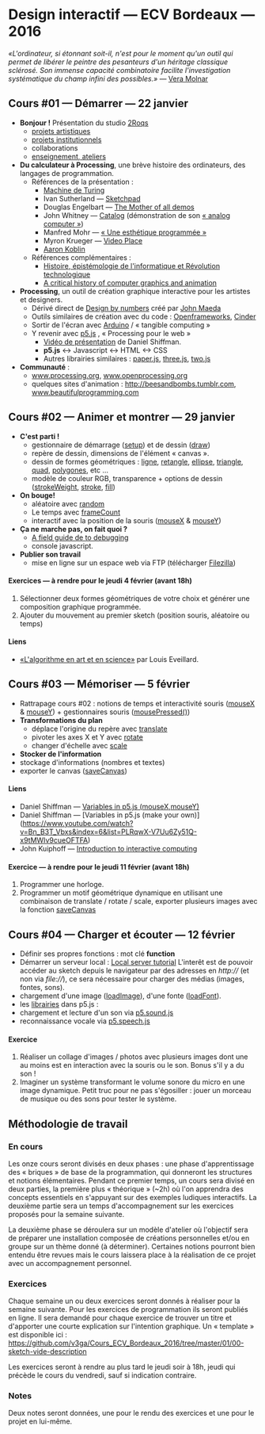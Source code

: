 Design interactif — ECV Bordeaux — 2016
====================================

*«L'ordinateur, si étonnant soit-il, n'est pour le moment qu'un outil qui permet de libérer le peintre des pesanteurs d'un héritage classique sclérosé. Son immense capacité combinatoire facilite l'investigation systématique du champ infini des possibles.»* — [Vera Molnar](http://www.veramolnar.com/)

## Cours #01 — Démarrer — 22 janvier

* **Bonjour !** Présentation du studio [2Roqs](http://www.2roqs.fr)
  * [projets artistiques](http://www.2roqs.fr/Exhibitions/)
  * [projets institutionnels](http://www.2roqs.fr/Works/)
  * collaborations
  * [enseignement, ateliers](http://www.v3ga.net/blog2/category/workshops/)
* **Du calculateur à Processing**, une brève histoire des ordinateurs, des langages de programmation.
  * Références de la présentation : 
    * [Machine de Turing](https://interstices.info/jcms/nn_72391/comment-fonctionne-une-machine-de-turing)
    * Ivan Sutherland — [Sketchpad](https://www.youtube.com/watch?v=USyoT_Ha_bA)
    * Douglas Engelbart — [The Mother of all demos](https://www.youtube.com/watch?v=yJDv-zdhzMY)
    * John Whitney — [Catalog](https://www.youtube.com/watch?v=TbV7loKp69s) (démonstration de son [« analog computer »](https://www.youtube.com/watch?v=5eMSPtm6u5Y))
    * Manfred Mohr — [« Une esthétique programmée »](http://emohr.com/paris-1971/)
    * Myron Krueger — [Video Place](https://www.youtube.com/watch?v=dqZyZrN3Pl0)
    * [Aaron Koblin](http://www.aaronkoblin.com)
  * Références complémentaires : 
    * [Histoire, épistémologie de l'informatique et Révolution technologique](http://cristal.inria.fr/~weis/info/histoire_de_l_info.html)  
    * [A critical history of computer graphics and animation](http://design.osu.edu/carlson/history/lesson1.html)
* **Processing**, un outil de création graphique interactive pour les artistes et designers.
  * Dérivé direct de [Design by numbers](http://dbn.media.mit.edu/) créé par [John Maeda](http://www.maedastudio.com/index.php)
  * Outils similaires de création avec du code : [Openframeworks](http://www.openframeworks.cc/), [Cinder](https://libcinder.org/)
  * Sortir de l'écran avec [Arduino](https://www.arduino.cc/) / « tangible computing » 
  * Y revenir avec [p5.js](http://p5js.org/) , « Processing pour le web »
    * [Vidéo de présentation](https://www.youtube.com/watch?v=8j0UDiN7my4) de Daniel Shiffman.  
    * **p5.js** <-> Javascript <-> HTML <-> CSS
    * Autres librairies similaires : [paper.js](http://paperjs.org/), [three.js](http://threejs.org/), [two.js](http://jonobr1.github.io/two.js/) 
* **Communauté** : 
  * www.processing.org, www.openprocessing.org  
  * quelques sites d'animation : http://beesandbombs.tumblr.com, www.beautifulprogramming.com

## Cours #02 — Animer et montrer — 29 janvier
* **C'est parti !**  
  * gestionnaire de démarrage ([setup](http://p5js.org/reference/#/p5/setup)) et de dessin ([draw](http://p5js.org/reference/#/p5/draw))
  * repère de dessin, dimensions de l'élément « canvas ».
  * dessin de formes géométriques : [ligne](http://p5js.org/reference/#/p5/line), [retangle](http://p5js.org/reference/#/p5/rect), [ellipse](http://p5js.org/reference/#/p5/ellipse), [triangle](http://p5js.org/reference/#/p5/triangle), [quad](http://p5js.org/reference/#/p5/quad), [polygones](http://p5js.org/reference/#/p5/beginShape), etc ...
  * modèle de couleur RGB, transparence + options de dessin ([strokeWeight](http://p5js.org/reference/#/p5/strokeWeight), [stroke](http://p5js.org/reference/#/p5/stroke), [fill](http://p5js.org/reference/#/p5/fill))
* **On bouge!**
  * aléatoire avec [random](http://p5js.org/reference/#/p5/random)
  * Le temps avec [frameCount](http://p5js.org/reference/#/p5/frameCount)
  * interactif avec la position de la souris ([mouseX](http://p5js.org/reference/#/p5/mouseX) & [mouseY](http://p5js.org/reference/#/p5/mouseY))
* **Ça ne marche pas, on fait quoi ?**
  * [A field guide de to debugging](http://p5js.org/tutorials/debugging/)
  * console javascript. 
* **Publier son travail** 
  * mise en ligne sur un espace web via FTP (télécharger [Filezilla](https://filezilla-project.org/))

#### Exercices — à rendre pour le jeudi 4 février (avant 18h)
1. Sélectionner deux formes géométriques de votre choix et générer une composition graphique programmée.
2. Ajouter du mouvement au premier sketch (position souris, aléatoire ou temps)

#### Liens
* [«L'algorithme en art et en science»](http://algorithme.beautifulseams.com/) par Louis Eveillard.  

## Cours #03 — Mémoriser — 5 février
* Rattrapage cours #02 : notions de temps et interactivité souris ([mouseX](http://p5js.org/reference/#/p5/mouseX) & [mouseY](http://p5js.org/reference/#/p5/mouseY)) + gestionnaires souris ([mousePressed()](http://p5js.org/reference/#/p5/mousePressed))
* **Transformations du plan**
  * déplace l'origine du repère avec [translate](http://p5js.org/reference/#/p5/translate)
  * pivoter les axes X et Y avec [rotate](http://p5js.org/reference/#/p5/rotate)
  * changer d'échelle avec [scale](http://p5js.org/reference/#/p5/scale)
* **Stocker de l'information** 
 * stockage d'informations (nombres et textes)
 * exporter le canvas ([saveCanvas](http://p5js.org/reference/#/p5/saveCanvas))

#### Liens
* Daniel Shiffman — [Variables in p5.js (mouseX,mouseY)](https://www.youtube.com/watch?v=RnS0YNuLfQQ&index=5&list=PLRqwX-V7Uu6Zy51Q-x9tMWIv9cueOFTFA)
* Daniel Shiffman — [Variables in p5.js (make your own)] (https://www.youtube.com/watch?v=Bn_B3T_Vbxs&index=6&list=PLRqwX-V7Uu6Zy51Q-x9tMWIv9cueOFTFA)
* John Kuiphoff — [Introduction to interactive computing](http://coursescript.com/notes/interactivecomputing/index.html)

#### Exercice — à rendre pour le jeudi 11 février (avant 18h)
1. Programmer une horloge.
2. Programmer un motif géométrique dynamique en utilisant une combinaison de translate / rotate / scale, exporter plusieurs images avec la fonction [saveCanvas](http://p5js.org/reference/#/p5/saveCanvas)

## Cours #04 — Charger et écouter — 12 février
* Définir ses propres fonctions : mot clé **function**
* Démarrer un serveur local : [Local server tutorial](https://github.com/shiffman/The-Nature-of-Code-JTerm-2015/wiki/Local-Server-Tutorial) L'interêt est de pouvoir accéder au sketch depuis le navigateur par des adresses en *http://* (et non via *file://*), ce sera nécessaire pour charger des médias (images, fontes, sons).
* chargement d'une image ([loadImage](http://p5js.org/reference/#/p5/loadImage)), d'une fonte ([loadFont](http://p5js.org/reference/#/p5/loadFont)).
* les [librairies](http://p5js.org/libraries/) dans p5.js : 
 * chargement et lecture d'un son via [p5.sound.js](http://p5js.org/reference/#/libraries/p5.sound)
 * reconnaissance vocale via [p5.speech.js](http://abilitylab.nyu.edu/p5.js-speech/)

#### Exercice
1. Réaliser un collage d'images / photos avec plusieurs images dont une au moins est en interaction avec la souris ou le son. Bonus s'il y a du son !
2. Imaginer un système transformant le volume sonore du micro en une image dynamique. Petit truc pour ne pas s'égosiller : jouer un morceau de musique ou des sons pour tester le système.


## Méthodologie de travail
### En cours
Les onze cours seront divisés en deux phases : une phase d'apprentissage des « briques » de base de la programmation, qui donneront les structures et notions élémentaires.
Pendant ce premier temps, un cours sera divisé en deux parties, la première plus « théorique » (~2h) où l'on apprendra des concepts essentiels en s'appuyant sur des exemples ludiques interactifs. La deuxième partie sera un temps d'accompagnement sur les exercices proposés pour la semaine suivante.

La deuxième phase se déroulera sur un modèle d'atelier où l'objectif sera de préparer une installation composée de créations personnelles et/ou en groupe sur un thème donné (à déterminer). Certaines notions pourront bien entendu être revues mais le cours laissera place à la réalisation de ce projet avec un accompagnement personnel.

### Exercices
Chaque semaine un ou deux exercices seront donnés à réaliser pour la semaine suivante. Pour les exercices de programmation ils seront publiés en ligne. Il sera demandé pour chaque exercice de trouver un titre et d'apporter une courte explication sur l'intention graphique. Un « template » est disponible ici : https://github.com/v3ga/Cours_ECV_Bordeaux_2016/tree/master/01/00-sketch-vide-description

Les exercices seront à rendre au plus tard le jeudi soir à 18h, jeudi qui précède le cours du vendredi, sauf si indication contraire.

### Notes
Deux notes seront données, une pour le rendu des exercices et une pour le projet en lui-même.






